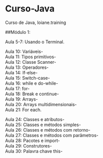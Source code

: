 # Curso-Java
 Curso de Java, loiane.training
 
 ##Módulo 1:

Aula 5-7: Usando o Terminal.

Aula 10: Variáveis-   
Aula 11: Tipos primitivos-  
Aula 12: Classe Scanner-  
Aula 13: Operadores-  
Aula 14: If-else-  
Aula 15: Switch-case-   
Aula 16: while e do-while-  
Aula 17: for-  
Aula 18: Break e continue-  
Aula 19: Arrays-  
Aula 20: Arrays multidimensionais-  
Aula 21: For each. 

Aula 24: Classes e atributos-  
Aula 25: Classes e métodos simples-  
Aula 26: Classes e métodos com retorno-  
Aula 27: Classes e métodos com parâmetros-  
Aula 28: Pacotes e import-  
Aula 29: Construtores-  
Aula 30: Palavra chave this-  

